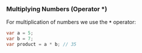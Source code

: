 ### Multiplying Numbers (Operator *)

For multiplication of numbers we use the **`*`** operator:

```csharp
var a = 5;
var b = 7;
var product = a * b; // 35
```

